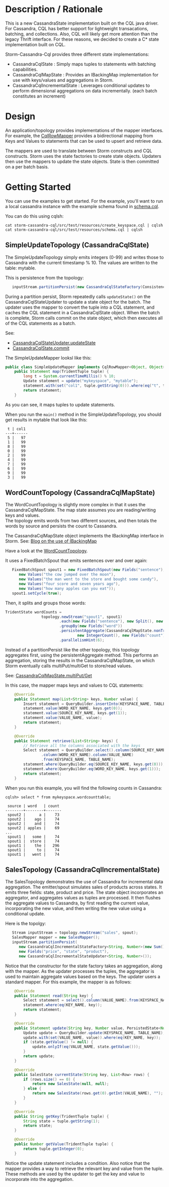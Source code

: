 Description / Rationale
===================

This is a new CassandraState implementation built on the CQL java driver.  For Cassandra, CQL has better support for lightweight transacations, batching, and collections.  Also, CQL will likely get more attention than the legacy Thrift interface.  For these reasons, we decided to create a C* state implementation built on CQL.

Storm-Cassandra-Cql provides three different state implementations:
* CassandraCqlState : Simply maps tuples to statements with batching capabilities.
* CassandraCqlMapState : Provides an IBackingMap implementation for use with keys/values and aggregations in Storm.
* CassandraCqlIncrementalState : Leverages conditional updates to perform dimensional aggregations on data incrementally. (each batch constitutes an increment)

Design
===================
An application/topology provides implementations of the mapper interfaces. 
For example, the [CqlRowMapper](https://github.com/hmsonline/storm-cassandra-cql/blob/master/src/main/java/com/hmsonline/trident/cql/mappers/CqlRowMapper.java) provides a bidirectional mapping from Keys and Values to statements that can be used to upsert and retrieve data.

The mappers are used to translate between Storm constructs and CQL constructs.  Storm uses the state factories to create state objects.  Updaters then use the mappers to update the state objects.  State is then committed on a per batch basis.

Getting Started
===================
You can use the examples to get started.  For the example, you'll want to run a local cassandra instance with the example schema found in 
[schema.cql](https://github.com/hmsonline/storm-cassandra-cql/blob/master/src/test/resources/schema.cql).

You can do this using cqlsh:

```
cat storm-cassandra-cql/src/test/resources/create_keyspace.cql | cqlsh
cat storm-cassandra-cql/src/test/resources/schema.cql | cqlsh
```


## SimpleUpdateTopology (CassandraCqlState)

The SimpleUpdateTopology simply emits integers (0-99) and writes those to Cassandra with the current timestamp % 10.  The values are written to the table: mytable.

This is persistence from the topology:
```java
   inputStream.partitionPersist(new CassandraCqlStateFactory(ConsistencyLevel.ONE), new Fields("test"), new CassandraCqlStateUpdater(mapper));
```

During a partition persist, Storm repeatedly calls `updateState()` on the CassandraCqlStateUpdater to update a state object for the batch.  The updater uses the mapper to convert the tuple into a CQL statement, and caches the CQL statement in a CassandraCqlState object.  When the batch is complete, Storm calls commit on the state object, which then executes all of the CQL statements as a batch.

See: 
* [CassandraCqlStateUpdater.updateState](https://github.com/hmsonline/storm-cassandra-cql/blob/master/src/main/java/com/hmsonline/trident/cql/CassandraCqlStateUpdater.java#L37-L41)
* [CassandraCqlState.commit](https://github.com/hmsonline/storm-cassandra-cql/blob/master/src/main/java/com/hmsonline/trident/cql/CassandraCqlState.java#L39-L56)

The SimpleUpdateMapper looksl like this:

```java
public class SimpleUpdateMapper implements CqlRowMapper<Object, Object>, Serializable {
    public Statement map(TridentTuple tuple) {
        long t = System.currentTimeMillis() % 10;
        Update statement = update("mykeyspace", "mytable");
        statement.with(set("col1", tuple.getString(0))).where(eq("t", t));
        return statement;
    }
```

As you can see, it maps tuples to update statements.

When you run the `main()` method in the SimpleUpdateTopology, you should get results in mytable that look like this:
 
```
 t | col1
---+------
 5 |   97
 1 |   99
 8 |   99
 0 |   99
 2 |   99
 4 |   99
 7 |   99
 6 |   99
 9 |   99
 3 |   99
```


## WordCountTopology (CassandraCqlMapState)
The WordCountTopology is slightly more complex in that it uses the CassandraCqlMapState.  The map state assumes you are reading/writing keys and values.  
The topology emits words from two different sources, and then totals the words by source and persists the count to Cassandra.

The CassandraCqlMapState object implements the IBackingMap interface in Storm.
See:
[Blog on the use of IBackingMap](https://svendvanderveken.wordpress.com/2013/07/30/scalable-real-time-state-update-with-storm/)

Have a look at the [WordCountTopology](https://github.com/hmsonline/storm-cassandra-cql/blob/master/src/test/java/com/hmsonline/trident/cql/example/wordcount/WordCountTopology.java).

It uses a FixedBatchSpout that emits sentences over and over again:

```java
   FixedBatchSpout spout1 = new FixedBatchSpout(new Fields("sentence"), 3,
      new Values("the cow jumped over the moon"),
      new Values("the man went to the store and bought some candy"),
      new Values("four score and seven years ago"),
      new Values("how many apples can you eat"));
   spout1.setCycle(true);
```

Then, it splits and groups those words:

```java
TridentState wordCounts =
                topology.newStream("spout1", spout1)
                        .each(new Fields("sentence"), new Split(), new Fields("word"))
                        .groupBy(new Fields("word"))
                        .persistentAggregate(CassandraCqlMapState.nonTransactional(new WordCountMapper()),
                                new IntegerCount(), new Fields("count"))
                        .parallelismHint(6);
```

Instead of a partitionPersist like the other topology, this topology aggregates first, using the persistentAggregate method.  This performs an aggregation, storing the results in the CassandraCqlMapState, on which Storm eventually calls multiPut/multiGet to store/read values.

See:
[CassandraCqlMapState.multiPut/Get](https://github.com/hmsonline/storm-cassandra-cql/blob/master/src/main/java/com/hmsonline/trident/cql/CassandraCqlMapState.java#L122-L187)

In this case, the mapper maps keys and values to CQL statements:

```java
    @Override
    public Statement map(List<String> keys, Number value) {
        Insert statement = QueryBuilder.insertInto(KEYSPACE_NAME, TABLE_NAME);
        statement.value(WORD_KEY_NAME, keys.get(0));
        statement.value(SOURCE_KEY_NAME, keys.get(1));
        statement.value(VALUE_NAME, value);
        return statement;
    }

    @Override
    public Statement retrieve(List<String> keys) {
        // Retrieve all the columns associated with the keys
        Select statement = QueryBuilder.select().column(SOURCE_KEY_NAME)
                .column(WORD_KEY_NAME).column(VALUE_NAME)
                .from(KEYSPACE_NAME, TABLE_NAME);
        statement.where(QueryBuilder.eq(SOURCE_KEY_NAME, keys.get(0)));
        statement.where(QueryBuilder.eq(WORD_KEY_NAME, keys.get(1)));
        return statement;
    }
```

When you run this example, you will find the following counts in Cassandra:

```
cqlsh> select * from mykeyspace.wordcounttable;

 source | word   | count
--------+--------+-------
 spout2 |      a |    73
 spout2 |    ago |    74
 spout2 |    and |    74
 spout2 | apples |    69
...
 spout1 |   some |    74
 spout1 |  store |    74
 spout1 |    the |   296
 spout1 |     to |    74
 spout1 |   went |    74
```

## SalesTopology (CassandraCqlIncrementalState)
The SalesTopology demonstrates the use of Cassandra for incremental data aggregation.  The emitter/spout simulates sales of products across states.  It emits three fields: state, product and price.  The state object incorporates an aggregator, and aggregates values as tuples are processed.  It then flushes the aggregate values to Cassandra, by first reading the current value, incorporating the new value, and then writing the new value using a conditional update.


Here is the topolgy:

```java
   Stream inputStream = topology.newStream("sales", spout);
   SalesMapper mapper = new SalesMapper();
   inputStream.partitionPersist(
      new CassandraCqlIncrementalStateFactory<String, Number>(new Sum(), mapper),
      new Fields("price", "state", "product"),
      new CassandraCqlIncrementalStateUpdater<String, Number>());
```

Notice that the constructor for the state factory takes an aggregation, along with the mapper.  As the updater processes the tuples, the aggregator is used to maintain aggregate values based on the keys. The updater users a standard mapper.  For this example, the mapper is as follows:

```java
    @Override
    public Statement read(String key) {
        Select statement = select().column(VALUE_NAME).from(KEYSPACE_NAME, TABLE_NAME);
        statement.where(eq(KEY_NAME, key));
        return statement;
    }

    @Override
    public Statement update(String key, Number value, PersistedState<Number> state, long txid, int partition) {
        Update update = QueryBuilder.update(KEYSPACE_NAME, TABLE_NAME);
        update.with(set(VALUE_NAME, value)).where(eq(KEY_NAME, key));
        if (state.getValue() != null) {
            update.onlyIf(eq(VALUE_NAME, state.getValue()));
        }
        return update;
    }

    @Override
    public SalesState currentState(String key, List<Row> rows) {
        if (rows.size() == 0) {
            return new SalesState(null, null);
        } else {
            return new SalesState(rows.get(0).getInt(VALUE_NAME), "");
        }
    }

    @Override
    public String getKey(TridentTuple tuple) {
        String state = tuple.getString(1);
        return state;
    }

    @Override
    public Number getValue(TridentTuple tuple) {
        return tuple.getInteger(0);
    }
```

Notice the update statement includes a condition.  Also notice that the mapper provides a way to retrieve the relevant key and value from the tuple.  These methods are used by the updater to get the key and value to incorporate into the aggregation.


